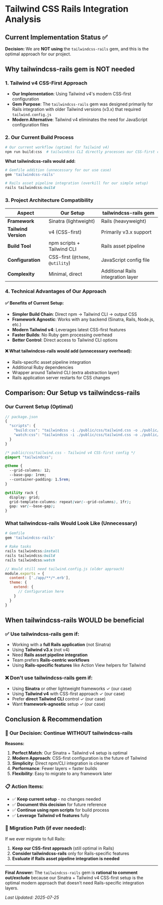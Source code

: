 # Tailwind CSS Rails Integration Analysis

## Current Implementation Status ✅

**Decision:** We are **NOT using** the `tailwindcss-rails` gem, and this is the optimal approach for our project.

## Why tailwindcss-rails gem is NOT needed

### 1. **Tailwind v4 CSS-First Approach**
- **Our Implementation**: Using Tailwind v4's modern CSS-first configuration
- **Gem Purpose**: The `tailwindcss-rails` gem was designed primarily for Rails integration with older Tailwind versions (v3.x) that required `tailwind.config.js`
- **Modern Alternative**: Tailwind v4 eliminates the need for JavaScript configuration files

### 2. **Our Current Build Process**
```bash
# Our current workflow (optimal for Tailwind v4)
npm run build:css  # tailwindcss CLI directly processes our CSS-first config
```

**What tailwindcss-rails would add:**
```ruby
# Gemfile addition (unnecessary for our use case)
gem 'tailwindcss-rails'

# Rails asset pipeline integration (overkill for our simple setup)
rails tailwindcss:build
```

### 3. **Project Architecture Compatibility**

| Aspect | Our Setup | tailwindcss-rails gem |
|--------|-----------|----------------------|
| **Framework** | Sinatra (lightweight) | Rails (heavyweight) |
| **Tailwind Version** | v4 (CSS-first) | Primarily v3.x support |
| **Build Tool** | npm scripts + Tailwind CLI | Rails asset pipeline |
| **Configuration** | CSS-first (`@theme`, `@utility`) | JavaScript config file |
| **Complexity** | Minimal, direct | Additional Rails integration layer |

### 4. **Technical Advantages of Our Approach**

#### ✅ **Benefits of Current Setup:**
- **Simpler Build Chain**: Direct npm → Tailwind CLI → output CSS
- **Framework Agnostic**: Works with any backend (Sinatra, Rails, Node.js, etc.)
- **Modern Tailwind v4**: Leverages latest CSS-first features
- **Faster Builds**: No Ruby gem processing overhead
- **Better Control**: Direct access to Tailwind CLI options

#### ❌ **What tailwindcss-rails would add (unnecessary overhead):**
- Rails-specific asset pipeline integration
- Additional Ruby dependencies
- Wrapper around Tailwind CLI (extra abstraction layer)
- Rails application server restarts for CSS changes

## Comparison: Our Setup vs tailwindcss-rails

### **Our Current Setup (Optimal)**
```javascript
// package.json
{
  "scripts": {
    "build:css": "tailwindcss -i ./public/css/tailwind.css -o ./public/css/main.css --minify",
    "watch:css": "tailwindcss -i ./public/css/tailwind.css -o ./public/css/main.css --watch"
  }
}
```

```css
/* public/css/tailwind.css - Tailwind v4 CSS-first config */
@import "tailwindcss";

@theme {
  --grid-columns: 12;
  --base-gap: 1rem;
  --container-padding: 1.5rem;
}

@utility rack {
  display: grid;
  grid-template-columns: repeat(var(--grid-columns), 1fr);
  gap: var(--base-gap);
}
```

### **What tailwindcss-rails Would Look Like (Unnecessary)**
```ruby
# Gemfile
gem 'tailwindcss-rails'

# Rake tasks
rails tailwindcss:install
rails tailwindcss:build
rails tailwindcss:watch
```

```javascript
// Would still need tailwind.config.js (older approach)
module.exports = {
  content: ['./app/**/*.erb'],
  theme: {
    extend: {
      // Configuration here
    }
  }
}
```

## When tailwindcss-rails WOULD be beneficial

### ✅ **Use tailwindcss-rails gem if:**
- Working with a **full Rails application** (not Sinatra)
- Using **Tailwind v3.x** (not v4)
- Need **Rails asset pipeline integration**
- Team prefers **Rails-centric workflows**
- Using **Rails-specific features** like Action View helpers for Tailwind

### ❌ **Don't use tailwindcss-rails gem if:**
- Using **Sinatra** or other lightweight frameworks ✓ (our case)
- Using **Tailwind v4** with CSS-first approach ✓ (our case)
- Prefer **direct Tailwind CLI** control ✓ (our case)
- Want **framework-agnostic** setup ✓ (our case)

## Conclusion & Recommendation

### 🎯 **Our Decision: Continue WITHOUT tailwindcss-rails**

**Reasons:**
1. **Perfect Match**: Our Sinatra + Tailwind v4 setup is optimal
2. **Modern Approach**: CSS-first configuration is the future of Tailwind
3. **Simplicity**: Direct npm/CLI integration is cleaner
4. **Performance**: Fewer layers = faster builds
5. **Flexibility**: Easy to migrate to any framework later

### 📋 **Action Items:**
- ✅ **Keep current setup** - no changes needed
- ✅ **Document this decision** for future reference
- ✅ **Continue using npm scripts** for build process
- ✅ **Leverage Tailwind v4 features** fully

### 🚀 **Migration Path (if ever needed):**
If we ever migrate to full Rails:
1. **Keep our CSS-first approach** (still optimal in Rails)
2. **Consider tailwindcss-rails** only for Rails-specific features
3. **Evaluate if Rails asset pipeline integration is needed**

---

**Final Answer:** The `tailwindcss-rails` gem is **rational to comment out/exclude** because our Sinatra + Tailwind v4 CSS-first setup is the optimal modern approach that doesn't need Rails-specific integration layers.

*Last Updated: 2025-07-25*